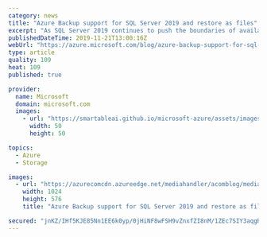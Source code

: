 ```yaml
---
category: news
title: "Azure Backup support for SQL Server 2019 and restore as files"
excerpt: "As SQL Server 2019 continues to push the boundaries of availability, performance, and data intelligence, a centrally managed, enterprise-scale backup solution is imperative to ensure the protection of all that data. This is especially true if you are running the SQL Server in the cloud to leverage the"
publishedDateTime: 2019-11-21T13:00:16Z
webUrl: "https://azure.microsoft.com/blog/azure-backup-support-for-sql-server-2019-and-restore-as-files/"
type: article
quality: 109
heat: 109
published: true

provider:
  name: Microsoft
  domain: microsoft.com
  images:
    - url: "https://smartableai.github.io/microsoft-azure/assets/images/organizations/microsoft.com-50x50.jpg"
      width: 50
      height: 50

topics:
  - Azure
  - Storage

images:
  - url: "https://azurecomcdn.azureedge.net/mediahandler/acomblog/media/Default/blog/eda6a05e-75d3-47ed-88c2-0ae27e75ec3e.jpg"
    width: 1024
    height: 576
    title: "Azure Backup support for SQL Server 2019 and restore as files"

secured: "jnKZ/IHf5KJE85Nn1EE6k0yp/0jHiNF8wFSH9vZnxfZI8nM/1ZEc7SIY3aqgRBhKZmV1VQ/3r6uGfHlkoBau6k6dgQJWqYM2IbBOtZPs2NxTc+uFulcdD7ckcDwLwijNcrglWUEPUYj2NiOaZxwsLp5ICvw5i9CpcnbWkFkv8urktM683mjjRkCfbatVCG0Ve9jQzWb1+HsDPe7wvI82q0ZO+uud1U24gwjmUkxCJWxgFwZ5IUg4naVW7l6wRAvNZoKAap6rqBiJ4yQcBZjFWJtCvvGdVSovf4zVBl26iTuvIN+ktxsuGUf9FW5cxiqutYeYHKSZNa7tNI1ufNKVNg==;SVopqovsNFcWjEydE+45Xg=="
---
```


